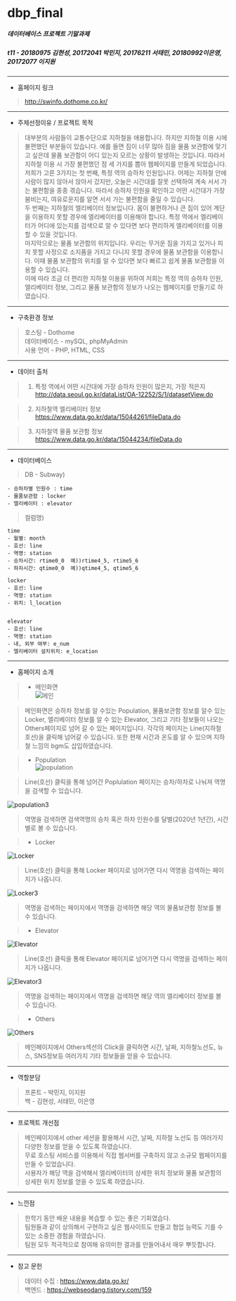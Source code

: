 # dbp_final
##### 데이터베이스 프로젝트 기말과제
##### t11 - 20180975 김현성, 20172041 박민지, 20176211 서태민, 20180992이은영, 20172077 이지원

------------
+ 홈페이지 링크
>
> http://swinfo.dothome.co.kr/
------------
+ 주제선정이유 / 프로젝트 목적

> 대부분의 사람들이 교통수단으로 지하철을 애용합니다. 하지만 지하철 이용 시에 불편했던 부분들이 있습니다. 예를 들면 짐이 너무 많아 짐을 물품 보관함에 맞기고 싶은데 물품 보관함이 어디 있는지 모르는 상황이 발생하는 것입니다. 따라서 지하철 이용 시 가장 불편했던 점 세 가지를 뽑아 웹페이지를 만들게 되었습니다.   
저희가 고른 3가지는 첫 번째, 특정 역의 승하차 인원입니다. 어제는 지하철 안에 사람이 많지 않아서 앉아서 갔지만, 오늘은 시간대를 잘못 선택하여 계속 서서 가는 불편함을 종종 겪습니다. 따라서 승하차 인원을 확인하고 어떤 시간대가 가장 붐비는지, 여유로운지를 알면 서서 가는 불편함을 줄일 수 있습니다.   
두 번째는 지하철의 엘리베이터 정보입니다. 몸이 불편하거나 큰 짐이 있어 계단을 이용하지 못할 경우에 엘리베이터를 이용해야 합니다. 특정 역에서 엘리베이터가 어디에 있는지를 검색으로 알 수 있다면 보다 편리하게 엘리베이터를 이용할 수 있을 것입니다.   
마지막으로는 물품 보관함의 위치입니다. 우리는 무거운 짐을 가지고 있거나 피치 못할 사정으로 소지품을 가지고 다니지 못할 경우에 물품 보관함을 이용합니다. 이때 물품 보관함의 위치를 알 수 있다면 보다 빠르고 쉽게 물품 보관함을 이용할 수 있습니다.   
이에 따라 조금 더 편리한 지하철 이용을 위하여 저희는 특정 역의 승하차 인원, 엘리베이터 정보, 그리고 물품 보관함의 정보가 나오는 웹페이지를 만들기로 하였습니다.
------------
+ 구축환경 정보

> 호스팅 - Dothome   
> 데이터베이스 - mySQL, phpMyAdmin   
> 사용 언어 - PHP, HTML, CSS
------------
+ 데이터 출처

> 1. 특정 역에서 어떤 시간대에 가장 승하차 인원이 많은지, 가장 적은지   
> http://data.seoul.go.kr/dataList/OA-12252/S/1/datasetView.do

> 2. 지하철역 엘리베이터 정보   
> https://www.data.go.kr/data/15044261/fileData.do

> 3. 지하철역 물품 보관함 정보   
> https://www.data.go.kr/data/15044234/fileData.do
------------
+ 데이터베이스
> DB - Subway)

	- 승하차별 인원수 : time   
	- 물품보관함 : locker   
	- 엘리베이터 : elevator   
  
> 컬럼명)

    time
    - 월별: month
    - 호선: line
    - 역명: station
    - 승차시간: rtime0_0  예))rtime4_5, rtime5_6
    - 하차시간: qtime0_0  예))qtime4_5, qtime5_6
    
    locker
    - 호선: line
    - 역명: station
    - 위치: l_location
    
  
    elevator
    - 호선: line
    - 역명: station
    - 내, 외부 여부: e_num
    - 엘리베이터 설치위치: e_location
 
 ------------
    
+ 홈페이지 소개

> * 메인화면   
![메인](https://user-images.githubusercontent.com/70924137/102069648-64cec180-3e41-11eb-83c5-5db139e4c606.JPG)

>메인화면은 승하차 정보를 알 수있는 Population, 물품보관함 정보를 알수 있는 Locker, 엘리베이터 정보를 알 수 있는 Elevator, 그리고 기타 정보들이 나오는 Others페이지로 넘어 갈 수 있는 페이지입니다. 각각의 페이지는 Line(지하철 호선)을 클릭해 넘어갈 수 있습니다. 또한 현재 시간과 온도를 알 수 있으며 지하철 느낌의 bgm도 삽입하였습니다.

> * Population   
![population](https://user-images.githubusercontent.com/70924137/102070601-ac098200-3e42-11eb-8c79-e493b2481d3c.JPG)

> Line(호선) 클릭을 통해 넘어간 Poplulation 페이지는 승차/하차로 나눠져 역명을 검색할 수 있습니다. 

![population3](https://user-images.githubusercontent.com/70924137/102086703-d9165e80-3e5b-11eb-9d57-fe7bc37e08d4.JPG)
> 역명을 검색하면 검색역명의 승차 혹은 하차 인원수를 달별(2020년 1년간), 시간별로 볼 수 있습니다.

> * Locker

![Locker](https://user-images.githubusercontent.com/70924137/102070867-0f93af80-3e43-11eb-9049-206435985987.JPG)

>Line(호선) 클릭을 통해 Locker 페이지로 넘어가면 다시 역명을 검색하는 페이지가 나옵니다.

![Locker3](https://user-images.githubusercontent.com/70924137/102086781-f51a0000-3e5b-11eb-8ce0-32e6ae572a4d.JPG)
>역명을 검색하는 페이지에서 역명을 검색하면 해당 역의 물품보관함 정보를 볼 수 있습니다.

> * Elevator

![Elevator](https://user-images.githubusercontent.com/70924137/102071136-68fbde80-3e43-11eb-91ad-18bee0753009.JPG)

> Line(호선) 클릭을 통해 Elevator 페이지로 넘어가면 다시 역명을 검색하는 페이지가 나옵니다.   

![Elevator3](https://user-images.githubusercontent.com/70924137/102086826-07943980-3e5c-11eb-9e5b-d9e61e7d4de4.JPG)
> 역명을 검색하는 페이지에서 역명을 검색하면 해당 역의 엘리베이터 정보를 볼 수 있습니다.

> * Others

![Others](https://user-images.githubusercontent.com/70924137/102071402-c5f79480-3e43-11eb-9ff4-0d8d348360fc.JPG)

> 메인페이지에서 Others섹션의 Click을 클릭하면 시간, 날짜, 지하철노선도, 뉴스, SNS정보등 여러가지 기타 정보들을 얻을 수 있습니다.
------------
+  역할분담

> 프론트 - 박민지, 이지원   
> 백 - 김현성, 서태민, 이은영   
------------
+ 프로젝트 개선점
> 메인페이지에서 other 세션을 활용해서 시간, 날짜, 지하철 노선도 등 여러가지 다양한 정보를 얻을 수 있도록 하였습니다.   
  무료 호스팅 서비스를 이용해서 직접 웹서버를 구축하지 않고 소규모 웹페이지를 만들 수 있었습니다.  
  사용자가 해당 역을 검색해서 엘리베이터의 상세한 위치 정보와 물품 보관함의 상세한 위치 정보를 얻을 수 있도록 하였습니다.  
------------
+ 느낀점
> 한학기 동안 배운 내용을 복습할 수 있는 좋은 기회였습다.      
  팀원들과 같이 상의해서 구현하고 싶은 웹사이트도 만들고 협업 능력도 기를 수 있는 소중한 경험을 하였습니다.    
  팀원 모두 적극적으로 참여해 유의미한 결과를 만들어내서 매우 뿌듯합니다.    
------------
+ 참고 문헌
>  데이터 수집 : https://www.data.go.kr/      
   백엔드  : https://webseodang.tistory.com/159  
 




